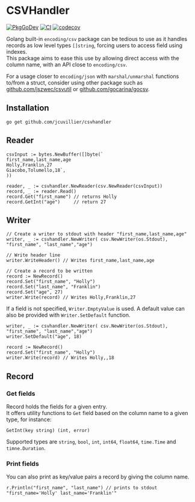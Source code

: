 # CSVHandler

[![PkgGoDev](https://pkg.go.dev/badge/github.com/jcuvillier/csvhandler)](https://pkg.go.dev/github.com/jcuvillier/csvhandler) [![CI](https://github.com/jcuvillier/csvhandler/workflows/Go/badge.svg)](https://github.com/jcuvillier/csvhandler/actions?query=workflow%3AGo) [![codecov](https://codecov.io/gh/jcuvillier/csvhandler/branch/master/graph/badge.svg?token=EUSKNU9LOP)](https://codecov.io/gh/jcuvillier/csvhandler)

Golang built-in `encoding/csv` package can be tedious to use as it handles records as low level types `[]string`, forcing users to access field using indexes.  
This package aims to ease this use by allowing direct access with the column name, with an API close to `encoding/csv`.  

For a usage closer to `encoding/json` with `marshal/unmarshal` functions to/from a struct, consider using other package such as [github.com/jszwec/csvutil](https://github.com/jszwec/csvutil) or [github.com/gocarina/gocsv](https://github.com/gocarina/gocsv).

## Installation

```
go get github.com/jcuvillier/csvhandler
```

## Reader

```golang
csvInput := bytes.NewBuffer([]byte(`
first_name,last_name,age
Holly,Franklin,27
Giacobo,Tolumello,18`,
))

reader, _ := csvhandler.NewReader(csv.NewReader(csvInput))
record, _ := reader.Read()
record.Get("first_name") // returns Holly
record.GetInt("age")     // return 27
```

## Writer

```golang
// Create a writer to stdout with header "first_name,last_name,age"
writer, _ := csvhandler.NewWriter( csv.NewWriter(os.Stdout), "first_name", "last_name","age")

// Write header line
writer.WriteHeader() // Writes first_name,last_name,age

// Create a record to be written
record := NewRecord()
record.Set("first_name", "Holly")
record.Set("last_name", "Franklin")
record.Set("age", 27)
writer.Write(record) // Writes Holly,Franklin,27
```

If a field is not specified, `Writer.EmptyValue` is used. A default value can also be provided with `Writer.SetDefault` function.

```golang
writer, _ := csvhandler.NewWriter( csv.NewWriter(os.Stdout), "first_name", "last_name","age")
writer.SetDefault("age", 18)

record := NewRecord()
record.Set("first_name", "Holly")
writer.Write(record) // Writes Holly,,18
```

## Record

### Get fields

Record holds the fields for a given entry.  
It offers utility functions to `Get` field based on the column name to a given type, for instance:
```golang
GetInt(key string) (int, error)
```
Supported types are `string`, `bool`, `int`, `int64`, `float64`, `time.Time` and `timne.Duration`.

### Print fields

You can also print as key/value pairs a record by giving the column name.

```golang
r.Println("first_name", "last_name") // prints to stdout "first_name='Holly' last_name='Franklin'"
```
